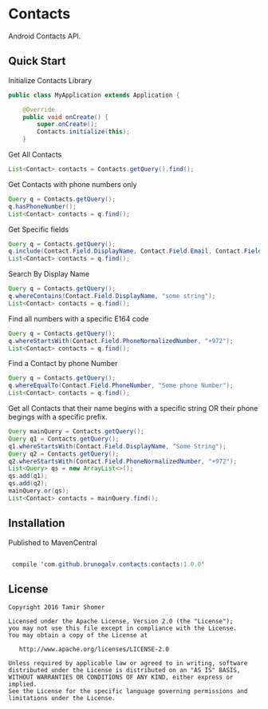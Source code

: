 # Contacts

Android Contacts API.

## Quick Start

Initialize Contacts Library

```java
public class MyApplication extends Application {

    @Override
    public void onCreate() {
        super.onCreate();
        Contacts.initialize(this);
    }
```
Get All Contacts 

```java
List<Contact> contacts = Contacts.getQuery().find();
```

Get Contacts with phone numbers only

```java
Query q = Contacts.getQuery();
q.hasPhoneNumber();
List<Contact> contacts = q.find();
```

Get Specific fields

```java
Query q = Contacts.getQuery();
q.include(Contact.Field.DisplayName, Contact.Field.Email, Contact.Field.PhotoUri);
List<Contact> contacts = q.find();
```

Search By Display Name

```java
Query q = Contacts.getQuery();
q.whereContains(Contact.Field.DisplayName, "some string");
List<Contact> contacts = q.find();
```

Find all numbers with a specific E164 code

```java
Query q = Contacts.getQuery();
q.whereStartsWith(Contact.Field.PhoneNormalizedNumber, "+972");
List<Contact> contacts = q.find();
```

Find a Contact by phone Number

```java
Query q = Contacts.getQuery();
q.whereEqualTo(Contact.Field.PhoneNumber, "Some phone Number");
List<Contact> contacts = q.find();
```

Get all Contacts that their name begins with a specific string OR their phone begings with a specific prefix.
```java
Query mainQuery = Contacts.getQuery();
Query q1 = Contacts.getQuery();
q1.whereStartsWith(Contact.Field.DisplayName, "Some String");
Query q2 = Contacts.getQuery();
q2.whereStartsWith(Contact.Field.PhoneNormalizedNumber, "+972");
List<Query> qs = new ArrayList<>();
qs.add(q1);
qs.add(q2);
mainQuery.or(qs);
List<Contact> contacts = mainQuery.find();

```

## Installation

Published to MavenCentral

```java

 compile 'com.github.brunogalv.contacts:contacts:1.0.0'
```

## License

    Copyright 2016 Tamir Shomer

    Licensed under the Apache License, Version 2.0 (the "License");
    you may not use this file except in compliance with the License.
    You may obtain a copy of the License at

       http://www.apache.org/licenses/LICENSE-2.0

    Unless required by applicable law or agreed to in writing, software
    distributed under the License is distributed on an "AS IS" BASIS,
    WITHOUT WARRANTIES OR CONDITIONS OF ANY KIND, either express or implied.
    See the License for the specific language governing permissions and
    limitations under the License.
